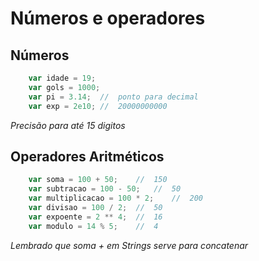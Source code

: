# Números e operadores

## Números

```js
    var idade = 19;
    var gols = 1000;
    var pi = 3.14;  //  ponto para decimal
    var exp = 2e10; //  20000000000
```

*Precisão para até 15 digitos*

## Operadores Aritméticos

```js
    var soma = 100 + 50;    //  150
    var subtracao = 100 - 50;   //  50
    var multiplicacao = 100 * 2;    //  200
    var divisao = 100 / 2;  //  50
    var expoente = 2 ** 4;  //  16
    var modulo = 14 % 5;    //  4
```

*Lembrado que soma + em Strings*
*serve para concatenar*